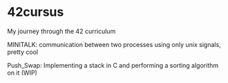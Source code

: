 # 42cursus
My journey through the 42 curriculum

MINITALK: communication between two processes using only unix signals, pretty cool

Push_Swap: Implementing a stack in C and performing a sorting algorithm on it (WIP)
